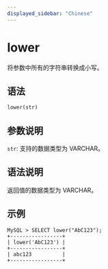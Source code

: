 ```yaml
---
displayed_sidebar: "Chinese"
---
```


# lower



将参数中所有的字符串转换成小写。

## 语法

```Haskell
lower(str)
```

## 参数说明

`str`: 支持的数据类型为 VARCHAR。

## 语法说明

返回值的数据类型为 VARCHAR。

## 示例

```Plain Text
MySQL > SELECT lower("AbC123");
+-----------------+
| lower('AbC123') |
+-----------------+
| abc123          |
+-----------------+
```
